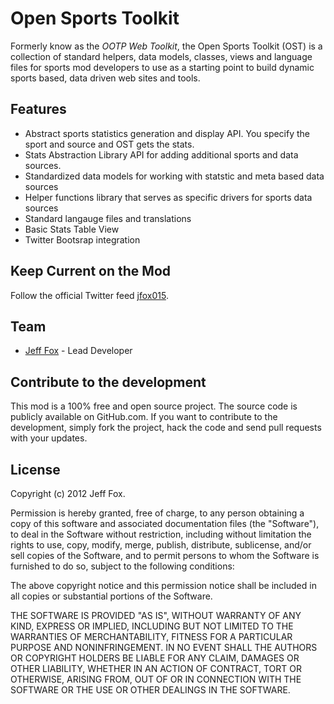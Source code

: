 # Open Sports Toolkit

Formerly know as the _OOTP Web Toolkit_, the Open Sports Toolkit (OST) is a collection of standard helpers, data models, classes, views and language files for sports mod developers to use as a starting point to build dynamic sports based, data driven  web sites and tools.

## Features

- Abstract sports statistics generation and display API. You specify the sport and source and OST gets the stats.
- Stats Abstraction Library API for adding additional sports and data sources.
- Standardized data models for working with statstic and meta based data sources
- Helper functions library that serves as specific drivers for sports data sources
- Standard langauge files and translations
- Basic Stats Table View
- Twitter Bootsrap integration

## Keep Current on the Mod

Follow the official Twitter feed [jfox015](http://twitter.com/#!/jfox015).
  
## Team

- [Jeff Fox](http://www.aeoliandigital.com/) - Lead Developer

## Contribute to the development

This mod is a 100% free and open source project. The source code is publicly available on GitHub.com. If you want to contribute to the development, simply fork the project, hack the code and send pull requests with your updates.

## License

Copyright (c) 2012 Jeff Fox.

Permission is hereby granted, free of charge, to any person obtaining a copy
of this software and associated documentation files (the "Software"), to deal
in the Software without restriction, including without limitation the rights
to use, copy, modify, merge, publish, distribute, sublicense, and/or sell
copies of the Software, and to permit persons to whom the Software is
furnished to do so, subject to the following conditions:

The above copyright notice and this permission notice shall be included in
all copies or substantial portions of the Software.

THE SOFTWARE IS PROVIDED "AS IS", WITHOUT WARRANTY OF ANY KIND, EXPRESS OR
IMPLIED, INCLUDING BUT NOT LIMITED TO THE WARRANTIES OF MERCHANTABILITY,
FITNESS FOR A PARTICULAR PURPOSE AND NONINFRINGEMENT. IN NO EVENT SHALL THE
AUTHORS OR COPYRIGHT HOLDERS BE LIABLE FOR ANY CLAIM, DAMAGES OR OTHER
LIABILITY, WHETHER IN AN ACTION OF CONTRACT, TORT OR OTHERWISE, ARISING FROM,
OUT OF OR IN CONNECTION WITH THE SOFTWARE OR THE USE OR OTHER DEALINGS IN
THE SOFTWARE.